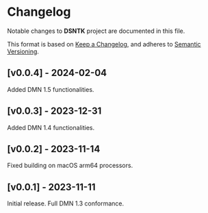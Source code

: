 # Changelog

Notable changes to **DSNTK** project are documented in this file.

This format is based on [Keep a Changelog](https://keepachangelog.com/en/1.0.0/),
and adheres to [Semantic Versioning](https://semver.org/spec/v2.0.0.html).

## [v0.0.4] - 2024-02-04

Added DMN 1.5 functionalities.

## [v0.0.3] - 2023-12-31

Added DMN 1.4 functionalities.

## [v0.0.2] - 2023-11-14

Fixed building on macOS arm64 processors.

## [v0.0.1] - 2023-11-11

Initial release. Full DMN 1.3 conformance.
